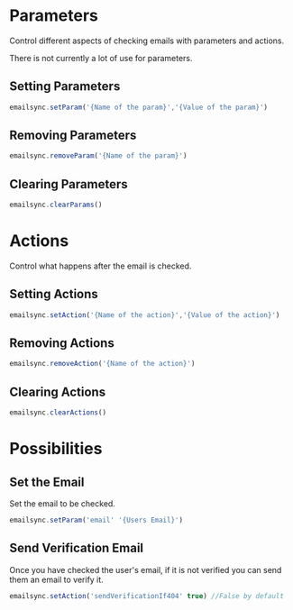 # Parameters
Control different aspects of checking emails with parameters and actions.

There is not currently a lot of use for parameters.

## Setting Parameters

```js
emailsync.setParam('{Name of the param}','{Value of the param}')
```

## Removing Parameters

```js
emailsync.removeParam('{Name of the param}')
```

## Clearing Parameters

```js
emailsync.clearParams()
```

# Actions
Control what happens after the email is checked.

## Setting Actions

```js
emailsync.setAction('{Name of the action}','{Value of the action}')
```

## Removing Actions

```js
emailsync.removeAction('{Name of the action}')
```

## Clearing Actions

```js
emailsync.clearActions()
```

# Possibilities

## Set the Email
Set the email to be checked.

```js
emailsync.setParam('email' '{Users Email}')
```

## Send Verification Email
Once you have checked the user's email, if it is not verified you can send them an email to verify it.

```js
emailsync.setAction('sendVerificationIf404' true) //False by default
```
